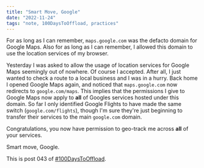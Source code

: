 ```yaml
---
title: "Smart Move, Google"
date: "2022-11-24"
tags: "note, 100DaysToOffload, practices"
---
```


For as long as I can remember, `maps.google.com` was the defacto domain for
Google Maps. Also for as long as I can remember, I allowed this domain to use
the location services of my browser.

Yesterday I was asked to allow the usage of location services for Google Maps
seemingly out of nowhere. Of course I accepted. After all, I just wanted to
check a route to a local business and I was in a hurry. Back home I opened
Google Maps again, and noticed that `maps.google.com` now redirects to
`google.com/maps`. This implies that the permissions I give to Google Maps now
apply to **all** of Googles services hosted under this domain. So far I only
identified Google Flights to have made the same switch (`google.com/flights`),
though I'm sure they're just beginning to transfer their services to the main
`google.com` domain.

Congratulations, you now have permission to geo-track me across **all** of your
services.

Smart move, Google.

This is post 043 of [#100DaysToOffload](https://100daystooffload.com/).
